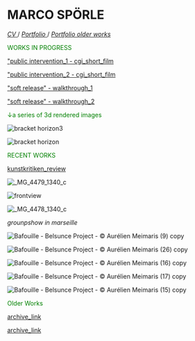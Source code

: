 # MARCO SPÖRLE

<a href="https://raw.githubusercontent.com/mspoerle/mspoerle.github.io/main/cv_marco.pdf" target="_blank" class="button"> *CV* </a>  /
<a href="https://raw.githubusercontent.com/mspoerle/mspoerle.github.io/main/portfolio_final12.pdf" target="_blank" class="button"> *Portfolio* </a>  /
<a href="https://raw.githubusercontent.com/mspoerle/mspoerle.github.io/main/portfolio3.1.pdf" target="_blank" class="button"> *Portfolio older works* </a> 


<text style="color: green">WORKS IN PROGRESS</text>

<a href="https://vimeo.com/919109477">"public intervention_1 - cgi_short_film</a>


<a href="https://vimeo.com/919110839">"public intervention_2 - cgi_short_film</a>


<a href="https://vimeo.com/1022861386">"soft release" - walkthrough_1</a>

<a href="https://vimeo.com/1030272792">"soft release" - walkthrough_2</a>



<text style="color: green">↓a series of 3d rendered images</text>

![bracket horizon3](https://github.com/user-attachments/assets/33a08a3b-057a-4a4e-a105-3593fa49c7c7)

![bracket horizon](https://github.com/user-attachments/assets/7b073d27-0244-4017-835d-0d3f7070745b)

<text style="color: green">RECENT WORKS</text>

<a href="https://kunstkritikk.dk/gentrificeringsmaskinen/">kunstkritiken_review</a>


![_MG_4479_1340_c](https://github.com/user-attachments/assets/e4e05f3b-b287-435c-8369-5c2c53b7c093)

![frontview](https://github.com/user-attachments/assets/4e4c44ce-fbf6-4f86-ab32-ecb61a6fda65)

![_MG_4478_1340_c](https://github.com/user-attachments/assets/3edee609-279e-4419-942a-3770db1f3136)

_grounpshow in marseille_

![Bafouille - Belsunce Project - © Aurélien Meimaris (9) copy](https://github.com/user-attachments/assets/0d1a5e6b-4d73-4aeb-bc1d-af1081698266)

![Bafouille - Belsunce Project - © Aurélien Meimaris (26) copy](https://github.com/user-attachments/assets/a2d1025e-915a-4f96-a5a7-f7966a7e8f73)

![Bafouille - Belsunce Project - © Aurélien Meimaris (16) copy](https://github.com/user-attachments/assets/73998bfe-47f4-4572-9ef5-0ad311ce2c4f)

![Bafouille - Belsunce Project - © Aurélien Meimaris (17) copy](https://github.com/user-attachments/assets/419f2442-4ff0-4bb8-8682-d55b5e20616c)

![Bafouille - Belsunce Project - © Aurélien Meimaris (15) copy](https://github.com/user-attachments/assets/52c26d71-6e56-48d0-98d0-b71e1a058d82)



<text style="color: green">Older Works</text>

<a href="https://www.contemporaryartlibrary.org/artist/marco-sporle-34329">archive_link</a>

<a href="https://daily-lazy.com/2016/03/felix-riemann-marco-sporle-tobias-willmann-at-garret-grimoire-vienna.html">archive_link</a>
